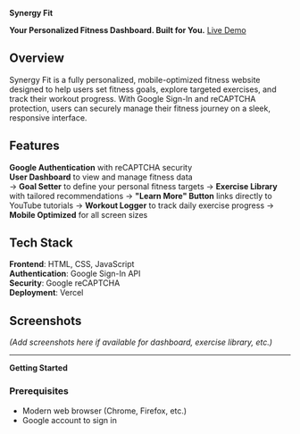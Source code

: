 **Synergy Fit**

**Your Personalized Fitness Dashboard. Built for You.**
[Live Demo](https://synergy-fit.vercel.app/)

## Overview

Synergy Fit is a fully personalized, mobile-optimized fitness website designed to help users set fitness goals, explore targeted exercises, and track their workout progress. With Google Sign-In and reCAPTCHA protection, users can securely manage their fitness journey on a sleek, responsive interface.

## Features

**Google Authentication** with reCAPTCHA security    
**User Dashboard** to view and manage fitness data   
-> **Goal Setter** to define your personal fitness targets 
-> **Exercise Library** with tailored recommendations 
-> **"Learn More" Button** links directly to YouTube tutorials 
-> **Workout Logger** to track daily exercise progress 
-> **Mobile Optimized** for all screen sizes 

## Tech Stack

**Frontend**: HTML, CSS, JavaScript  
**Authentication**: Google Sign-In API  
**Security**: Google reCAPTCHA  
**Deployment**: Vercel

## Screenshots

*(Add screenshots here if available for dashboard, exercise library, etc.)*

---

**Getting Started**

### Prerequisites

- Modern web browser (Chrome, Firefox, etc.)
- Google account to sign in

